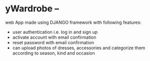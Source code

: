 # yWardrobe – 
  web App made using DJANGO framework with following features:
- user authentication i.e. log in and sign up
- activate account with email confirmation
- reset password with email confirmation 
- can upload photos of dresses, accessories and categorize them according to      season, kind and occasion
